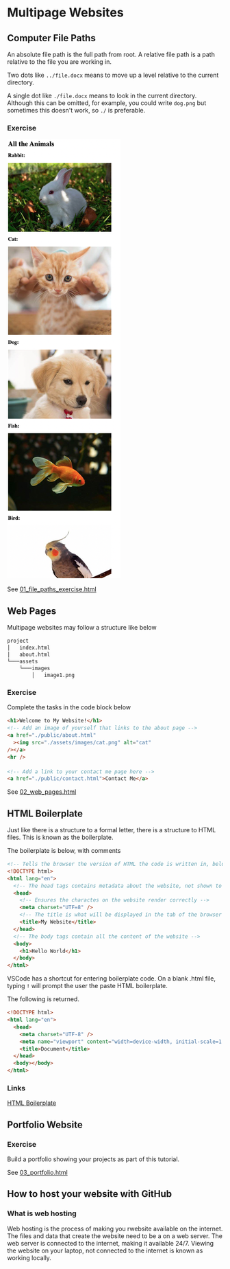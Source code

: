 # Multipage Websites

## Computer File Paths

An absolute file path is the full path from root. A relative file path is a path relative to the file you are working in.

Two dots like `../file.docx` means to move up a level relative to the current directory.

A single dot like `./file.docx` means to look in the current directory. Although this can be omitted, for example, you could write `dog.png` but sometimes this doesn't work, so `./` is preferable.

### Exercise

![01_goal](./img/01_goal.png)

See [01_file_paths_exercise.html](./src/01_computer_file_paths/Folder0/01_file_paths_exercise.html)

## Web Pages

Multipage websites may follow a structure like below

```
project
│   index.html
│   about.html
└───assets
    └───images
        │   image1.png
```

### Exercise

Complete the tasks in the code block below

```html
<h1>Welcome to My Website!</h1>
<!-- Add an image of yourself that links to the about page -->
<a href="./public/about.html"
  ><img src="./assets/images/cat.png" alt="cat"
/></a>
<hr />

<!-- Add a link to your contact me page here -->
<a href="./public/contact.html">Contact Me</a>
```

See [02_web_pages.html](./src/02_web_pages/index.html)

## HTML Boilerplate

Just like there is a structure to a formal letter, there is a structure to HTML files. This is known as the boilerplate.

The boilerplate is below, with comments

```html
<!-- Tells the browser the version of HTML the code is written in, below informs HTML version 5 -->
<!DOCTYPE html>
<html lang="en">
  <!-- The head tags contains metadata about the website, not shown to the user -->
  <head>
    <!-- Ensures the charactes on the website render correctly -->
    <meta charset="UTF=8" />
    <!-- The title is what will be displayed in the tab of the browser -->
    <title>My Website</title>
  </head>
  <!-- The body tags contain all the content of the website -->
  <body>
    <h1>Hello World</h1>
  </body>
</html>
```

VSCode has a shortcut for entering boilerplate code. On a blank .html file, typing `!` will prompt the user the paste HTML boilerplate.

The following is returned.

```html
<!DOCTYPE html>
<html lang="en">
  <head>
    <meta charset="UTF-8" />
    <meta name="viewport" content="width=device-width, initial-scale=1.0" />
    <title>Document</title>
  </head>
  <body></body>
</html>
```

### Links

[HTML Boilerplate](https://www.theodinproject.com/lessons/foundations-html-boilerplate)

## Portfolio Website

### Exercise

Build a portfolio showing your projects as part of this tutorial.

See [03_portfolio.html](./src/03_portfolio/index.html)

## How to host your website with GitHub

### What is web hosting

Web hosting is the process of making you rwebsite available on the internet. The files and data that create the website need to be a on a web server. The web server is connected to the internet, making it available 24/7. Viewing the website on your laptop, not connected to the internet is known as working locally.
